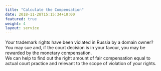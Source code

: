 ```yaml
---
title: "Calculate the Сompensation"
date: 2018-11-28T15:15:34+10:00
featured: true
weight: 4
layout: service
---
```


Your trademark rights have been violated in Russia by a domain owner? <br/>
You may sue and, if the court decision is in your favour, you may be rewarded by the monetary compensation. <br/> 
We can help to find out the right amount of fair compensation equal to actual court practice and relevant to the scope of violation of your rights.
